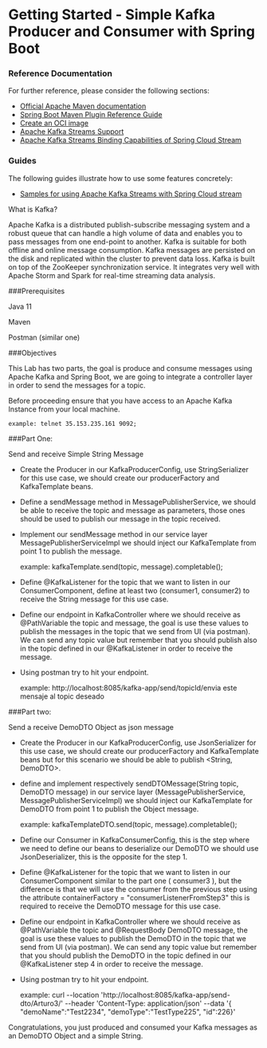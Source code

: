 # Getting Started - Simple Kafka Producer and Consumer with Spring Boot

### Reference Documentation
For further reference, please consider the following sections:

* [Official Apache Maven documentation](https://maven.apache.org/guides/index.html)
* [Spring Boot Maven Plugin Reference Guide](https://docs.spring.io/spring-boot/docs/2.7.15-SNAPSHOT/maven-plugin/reference/html/)
* [Create an OCI image](https://docs.spring.io/spring-boot/docs/2.7.15-SNAPSHOT/maven-plugin/reference/html/#build-image)
* [Apache Kafka Streams Support](https://docs.spring.io/spring-kafka/docs/current/reference/html/#streams-kafka-streams)
* [Apache Kafka Streams Binding Capabilities of Spring Cloud Stream](https://docs.spring.io/spring-cloud-stream/docs/current/reference/htmlsinge/index.html#_kafka_streams_binding_capabilities_of_spring_cloud_stream)

### Guides
The following guides illustrate how to use some features concretely:

* [Samples for using Apache Kafka Streams with Spring Cloud stream](https://github.com/spring-cloud/spring-cloud-stream-samples/tree/master/kafka-streams-samples)

What is Kafka?

Apache Kafka is a distributed publish-subscribe messaging system and a robust queue that can handle a high volume of data and enables you to pass messages from one end-point to another. Kafka is suitable for both offline and online message consumption. Kafka messages are persisted on the disk and replicated within the cluster to prevent data loss. Kafka is built on top of the ZooKeeper synchronization service. It integrates very well with Apache Storm and Spark for real-time streaming data analysis.

###Prerequisites

Java 11

Maven

Postman (similar one)

###Objectives

This Lab has two parts, the goal is produce and consume messages using Apache Kafka and Spring Boot, we are going to integrate a controller layer in order to send the messages for a topic.

Before proceeding ensure that you have access to an Apache Kafka Instance from your local machine.

	example: telnet 35.153.235.161 9092; 

###Part One: 

Send and receive Simple String Message 
* Create the Producer in our KafkaProducerConfig, use StringSerializer for this use case, we should create our producerFactory and KafkaTemplate beans.

* Define a sendMessage method in MessagePublisherService, we should be able to receive the topic and message as parameters, those ones should be used to publish our message in the topic received.

* Implement our sendMessage method in our service layer MessagePublisherServiceImpl we should inject our KafkaTemplate from point 1 to publish the message.
	
	example: kafkaTemplate.send(topic, message).completable(); 

* Define @KafkaListener for the topic that we want to listen in our ConsumerComponent, define at least two (consumer1, consumer2) to receive the String message for this use case.

* Define our endpoint in KafkaController where we should receive as  @PathVariable  the topic and message, the goal is use these values to publish the messages in the topic that we send from UI (via postman). We can send any topic value but remember that you should publish also in the topic defined in our @KafkaListener in order to receive the message.

* Using postman try to hit your endpoint.
	
	 example: http://localhost:8085/kafka-app/send/topicId/envia este mensaje al topic deseado 


###Part two: 

Send a receive DemoDTO Object as json message

* Create the Producer in our KafkaProducerConfig, use JsonSerializer for this use case, we should create our producerFactory and KafkaTemplate beans but for this scenario we should be able to publish  <String, DemoDTO>.
* define and implement respectively sendDTOMessage(String topic, DemoDTO message) in our service layer (MessagePublisherService, MessagePublisherServiceImpl) we should inject our KafkaTemplate for DemoDTO from point 1 to publish the Object message.

	example: kafkaTemplateDTO.send(topic, message).completable();
	
* Define our Consumer in KafkaConsumerConfig, this is the step where we need to define our beans to deserialize our DemoDTO  we should use JsonDeserializer, this is the opposite for the step 1.

* Define @KafkaListener for the topic that we want to listen in our ConsumerComponent similar to the part one ( consumer3 ), but the difference is that we will use the consumer from the previous step using the attribute containerFactory = "consumerListenerFromStep3" this is required to receive the DemoDTO message for this use case.

* Define our endpoint in KafkaController where we should receive as  @PathVariable  the topic and  @RequestBody  DemoDTO message, the goal is use these values to publish the DemoDTO in the topic that we send from UI (via postman). We can send any topic value but remember that you should publish the DemoDTO in the topic defined in our @KafkaListener step 4 in order to receive the message.


* Using postman try to hit your endpoint.
	
	 example:  curl --location 'http://localhost:8085/kafka-app/send-dto/Arturo3/' \--header 'Content-Type: application/json' \--data '{ "demoName":"Test2234",    "demoType":"TestType225",    "id":226}' 


Congratulations, you just produced and consumed your Kafka messages as an DemoDTO Object and a simple String.

